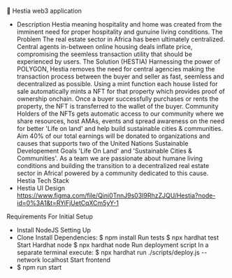 🏨 Hestia web3 application
- Description
Hestia meaning hospitality and home was created from the imminent need for proper hospitality and gunuine living conditions.
The Problem
The real estate sector in Africa has been ultimately centralized. Central agents in-between online housing deals inflate price, compromising the seemless transaction utility that should be experienced by users.
The Solution (HESTIA)
Harnessing the power of POLYGON, Hestia removes the need for central agencies making the transaction process between the buyer and seller as fast, seemless and decentralized as possible. Using a mint function each house listed for sale automatically mints a NFT for that property which provides proof of ownership onchain. Once a buyer successfully purchases or rents the property, the NFT is transferred to the wallet of the buyer.
Community
Holders of the NFTs gets automatic access to our community where we share resources, host AMAs, events and spread awareness on the need for better 'Life on land' and help build sustainable cities & communities.
Aim
40% of our total earnings will be donated to organizations and causes that supports two of the United Nations Sustainable Developement Goals 'Life On Land' and 'Sustainable Cities & Communities'. As a team we are passionate about humane living conditions and building the transition to a decentralized real estate sector in Africa! powered by a community dedicated to this cause.
Hestia Tech Stack
- Hestia UI Design
https://www.figma.com/file/Qini0TnnJ9s03I9RhzZJQU/Hestia?node-id=0%3A1&t=RYiFjUetCqXCm5yY-1

Requirements For Initial Setup
- Install NodeJS
Setting Up
- Clone
Install Dependencies:
$ npm install
Run tests
$ npx hardhat test
Start Hardhat node
$ npx hardhat node
Run deployment script
In a separate terminal execute:
$ npx hardhat run ./scripts/deploy.js --network localhost
Start frontend
- $ npm run start